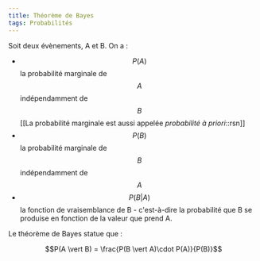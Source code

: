 ```yaml
---
title: Théorème de Bayes
tags: Probabilités
---
```


 Soit deux évènements, A et B. On a :
- $$P(A)$$ la probabilité marginale de $$A$$ indépendamment de $$B$$[[La probabilité marginale est aussi appelée *probabilité à priori*::rsn]]
- $$P(B)$$ la probabilité marginale de $$B$$ indépendamment de $$A$$
- $$P(B \vert A)$$ la fonction de vraisemblance de B - c'est-à-dire la probabilité que B se produise en fonction de la valeur que prend A.
 
Le théorème de Bayes statue que :

$$P(A \vert B) = \frac{P(B \vert A)\cdot P(A)}{P(B)}$$